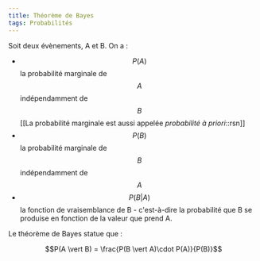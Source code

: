 ```yaml
---
title: Théorème de Bayes
tags: Probabilités
---
```


 Soit deux évènements, A et B. On a :
- $$P(A)$$ la probabilité marginale de $$A$$ indépendamment de $$B$$[[La probabilité marginale est aussi appelée *probabilité à priori*::rsn]]
- $$P(B)$$ la probabilité marginale de $$B$$ indépendamment de $$A$$
- $$P(B \vert A)$$ la fonction de vraisemblance de B - c'est-à-dire la probabilité que B se produise en fonction de la valeur que prend A.
 
Le théorème de Bayes statue que :

$$P(A \vert B) = \frac{P(B \vert A)\cdot P(A)}{P(B)}$$